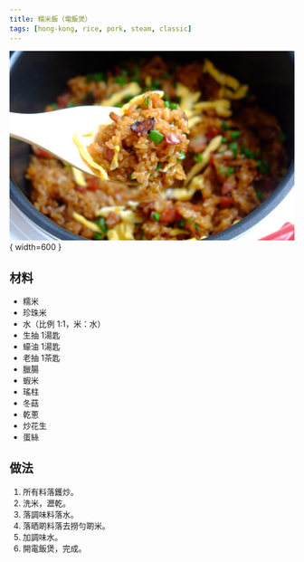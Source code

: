 ```yaml
---
title: 糯米飯（電飯煲）
tags: [hong-kong, rice, pork, steam, classic]
---
```


![糯米飯](../images/claypot-rice.jpg){ width=600 }

## 材料
- 糯米
- 珍珠米
- 水（比例 1:1，米：水）
- 生抽 1湯匙
- 蠔油 1湯匙
- 老抽 1茶匙
- 臘腸
- 蝦米
- 瑤柱
- 冬菇
- 乾蔥
- 炒花生
- 蛋絲

## 做法
1. 所有料落鑊炒。  
2. 洗米，瀝乾。  
3. 落調味料落水。  
4. 落晒啲料落去撈勻啲米。  
5. 加調味水。  
6. 開電飯煲，完成。
